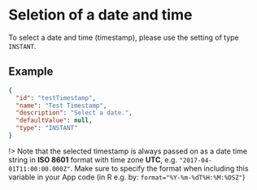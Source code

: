 # Seletion of a date and time
To select a date and time (timestamp), please use the setting of type `INSTANT`.

## Example
```json
{
  "id": "testTimestamp",
  "name": "Test Timestamp",
  "description": "Select a date.",
  "defaultValue": null,
  "type": "INSTANT"
}
```

!\> Note that the selected timestamp is always passed on as a date time string in **ISO 8601** format with time zone **UTC**, e.g. `"2017-04-01T11:00:00.000Z"`. Make sure to specify the format when including this variable in your App code (in R e.g. by: `format="%Y-%m-%dT%H:%M:%OSZ"`)